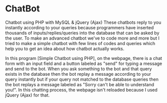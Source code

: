 # ChatBot
Chatbot using PHP with MySQL &amp; jQuery (Ajax)
These chatbots reply to you instantly according to your queries because programmers have inserted thousands of inputs/replies/queries into the database that can be asked by the user. To make an advanced chatbot we've to code more and more but I tried to make a simple chatbot with few lines of codes and queries which help you to get an idea about how chatbot actually works.

In this program [Simple Chatbot using PHP], on the webpage, there is a chat form with an input field and a button labeled as "send" for typing a message and send to the bot. When you ask something to the bot and that query exists in the database then the bot replay a message according to your query instantly but if your query not matched to the database queries then the bot replays a message labeled as "Sorry can't be able to understand you!". In this chatting process, the webpage isn't reloaded because I used jQuery (Ajax) for that.
